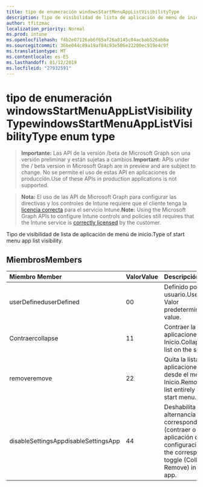 ```yaml
---
title: tipo de enumeración windowsStartMenuAppListVisibilityType
description: Tipo de visibilidad de lista de aplicación de menú de inicio.
author: tfitzmac
localization_priority: Normal
ms.prod: intune
ms.openlocfilehash: f4b2e07126ab6f65af26a8145c04acbab526ab8a
ms.sourcegitcommit: 36be044c89a19af84c93e586e22200ec919e4c9f
ms.translationtype: MT
ms.contentlocale: es-ES
ms.lasthandoff: 01/12/2019
ms.locfileid: "27932591"
---
```

# <a name="windowsstartmenuapplistvisibilitytype-enum-type"></a><span data-ttu-id="bff05-103">tipo de enumeración windowsStartMenuAppListVisibilityType</span><span class="sxs-lookup"><span data-stu-id="bff05-103">windowsStartMenuAppListVisibilityType enum type</span></span>

> <span data-ttu-id="bff05-104">**Importante:** Las API de la versión /beta de Microsoft Graph son una versión preliminar y están sujetas a cambios.</span><span class="sxs-lookup"><span data-stu-id="bff05-104">**Important:** APIs under the / beta version in Microsoft Graph are in preview and are subject to change.</span></span> <span data-ttu-id="bff05-105">No se permite el uso de estas API en aplicaciones de producción.</span><span class="sxs-lookup"><span data-stu-id="bff05-105">Use of these APIs in production applications is not supported.</span></span>

> <span data-ttu-id="bff05-106">**Nota:** El uso de las API de Microsoft Graph para configurar las directivas y los controles de Intune requiere que el cliente tenga la [licencia correcta](https://go.microsoft.com/fwlink/?linkid=839381) para el servicio Intune.</span><span class="sxs-lookup"><span data-stu-id="bff05-106">**Note:** Using the Microsoft Graph APIs to configure Intune controls and policies still requires that the Intune service is [correctly licensed](https://go.microsoft.com/fwlink/?linkid=839381) by the customer.</span></span>

<span data-ttu-id="bff05-107">Tipo de visibilidad de lista de aplicación de menú de inicio.</span><span class="sxs-lookup"><span data-stu-id="bff05-107">Type of start menu app list visibility.</span></span>
## <a name="members"></a><span data-ttu-id="bff05-108">Miembros</span><span class="sxs-lookup"><span data-stu-id="bff05-108">Members</span></span>
|<span data-ttu-id="bff05-109">Miembro	</span><span class="sxs-lookup"><span data-stu-id="bff05-109">Member</span></span>|<span data-ttu-id="bff05-110">Valor</span><span class="sxs-lookup"><span data-stu-id="bff05-110">Value</span></span>|<span data-ttu-id="bff05-111">Descripción</span><span class="sxs-lookup"><span data-stu-id="bff05-111">Description</span></span>|
|:---|:---|:---|
|<span data-ttu-id="bff05-112">userDefined</span><span class="sxs-lookup"><span data-stu-id="bff05-112">userDefined</span></span>|<span data-ttu-id="bff05-113">0</span><span class="sxs-lookup"><span data-stu-id="bff05-113">0</span></span>|<span data-ttu-id="bff05-114">Definido por el usuario.</span><span class="sxs-lookup"><span data-stu-id="bff05-114">User defined.</span></span> <span data-ttu-id="bff05-115">Valor predeterminado.</span><span class="sxs-lookup"><span data-stu-id="bff05-115">Default value.</span></span>|
|<span data-ttu-id="bff05-116">Contraer</span><span class="sxs-lookup"><span data-stu-id="bff05-116">collapse</span></span>|<span data-ttu-id="bff05-117">1</span><span class="sxs-lookup"><span data-stu-id="bff05-117">1</span></span>|<span data-ttu-id="bff05-118">Contraer la lista de aplicaciones en el menú Inicio.</span><span class="sxs-lookup"><span data-stu-id="bff05-118">Collapse the app list on the start menu.</span></span>|
|<span data-ttu-id="bff05-119">remove</span><span class="sxs-lookup"><span data-stu-id="bff05-119">remove</span></span>|<span data-ttu-id="bff05-120">2</span><span class="sxs-lookup"><span data-stu-id="bff05-120">2</span></span>|<span data-ttu-id="bff05-121">Quita la lista de aplicaciones totalmente desde el menú Inicio.</span><span class="sxs-lookup"><span data-stu-id="bff05-121">Removes the app list entirely from the start menu.</span></span>|
|<span data-ttu-id="bff05-122">disableSettingsApp</span><span class="sxs-lookup"><span data-stu-id="bff05-122">disableSettingsApp</span></span>|<span data-ttu-id="bff05-123">4</span><span class="sxs-lookup"><span data-stu-id="bff05-123">4</span></span>|<span data-ttu-id="bff05-124">Deshabilita la alternancia correspondiente (contraer o quitar) en la aplicación de configuración.</span><span class="sxs-lookup"><span data-stu-id="bff05-124">Disables the corresponding toggle (Collapse or Remove) in the Settings app.</span></span>|





